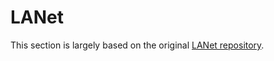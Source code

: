 # LANet

This section is largely based on the original [LANet repository](https://github.com/FDU-VTS/LANet/tree/main).
